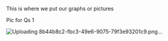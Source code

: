 This is where we put our graphs or pictures 

Pic for Qs 1

![Uploading 8b44b8c2-fbc3-49e6-9075-79f3e93201c9.png…]()
